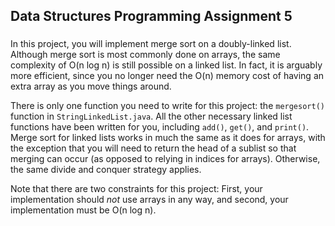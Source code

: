 ## Data Structures Programming Assignment 5
###
### 
In this project, you will implement merge sort on a doubly-linked list. Although merge sort is most commonly done on arrays, the same complexity of O(n log n) is still possible on a linked list. In fact, it is arguably more efficient, since you no longer need the O(n) memory cost of having an extra array as you move things around.

There is only one function you need to write for this project: the `mergesort()` function in `StringLinkedList.java`. All the other necessary linked list functions have been written for you, including `add()`, `get()`, and `print()`. Merge sort for linked lists works in much the same as it does for arrays, with the exception that you will need to return the head of a sublist so that merging can occur (as opposed to relying in indices for arrays). Otherwise, the same divide and conquer strategy applies.

Note that there are two constraints for this project: First, your implementation should *not* use arrays in any way, and second, your implementation must be O(n log n).
